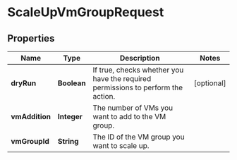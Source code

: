 

# ScaleUpVmGroupRequest


## Properties

| Name | Type | Description | Notes |
|------------ | ------------- | ------------- | -------------|
|**dryRun** | **Boolean** | If true, checks whether you have the required permissions to perform the action. |  [optional] |
|**vmAddition** | **Integer** | The number of VMs you want to add to the VM group. |  |
|**vmGroupId** | **String** | The ID of the VM group you want to scale up. |  |



